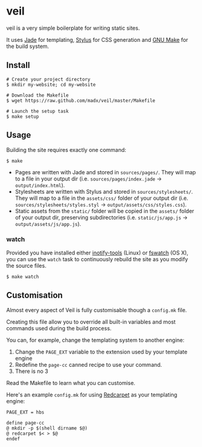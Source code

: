 veil
====

veil is a very simple boilerplate for writing static sites.

It uses [Jade][jade] for templating, [Stylus][stylus] for CSS generation and
[GNU Make][make] for the build system.

Install
-------

``` console
# Create your project directory
$ mkdir my-website; cd my-website

# Download the Makefile
$ wget https://raw.github.com/madx/veil/master/Makefile

# Launch the setup task
$ make setup
```

Usage
-----

Building the site requires exactly one command:

``` console
$ make
```

- Pages are written with Jade and stored in `sources/pages/`. They will map to
  a file in your output dir (i.e. `sources/pages/index.jade` →
  `output/index.html`).
- Stylesheets are written with Stylus and stored in `sources/stylesheets/`.
  They will map to a file in the `assets/css/` folder of your output dir (i.e.
  `sources/stylesheets/styles.styl` → `output/assets/css/styles.css`).
- Static assets from the `static/` folder will be copied in the `assets/`
  folder of your output dir, preserving subdirectories (i.e. `static/js/app.js`
  → `output/assets/js/app.js`).

### watch

Provided you have installed either [inotify-tools][inotifytools] (Linux) or
[fswatch][fswatch] (OS X), you can use the `watch` task to continuously rebuild
the site as you modify the source files.

``` console
$ make watch
```

Customisation
-------------

Almost every aspect of Veil is fully customisable though a `config.mk` file.

Creating this file allow you to override all built-in variables and most
commands used during the build process.

You can, for example, change the templating system to another engine:

1. Change the `PAGE_EXT` variable to the extension used by your template engine
2. Redefine the `page-cc` canned recipe to use your command.
3. There is no 3

Read the Makefile to learn what you can customise.

Here's an example `config.mk` for using [Redcarpet](redcarpet) as your
templating engine:

``` make
PAGE_EXT = hbs

define page-cc
@ mkdir -p $(shell dirname $@)
@ redcarpet $< > $@
endef
```

[jade]: http://jade-lang.com/
[redcarpet]: https://github.com/vmg/redcarpet
[stylus]: http://learnboost.github.io/stylus/
[make]: https://www.gnu.org/software/make/
[inotifytools]: https://github.com/rvoicilas/inotify-tools
[fswatch]: https://github.com/alandipert/fswatch
